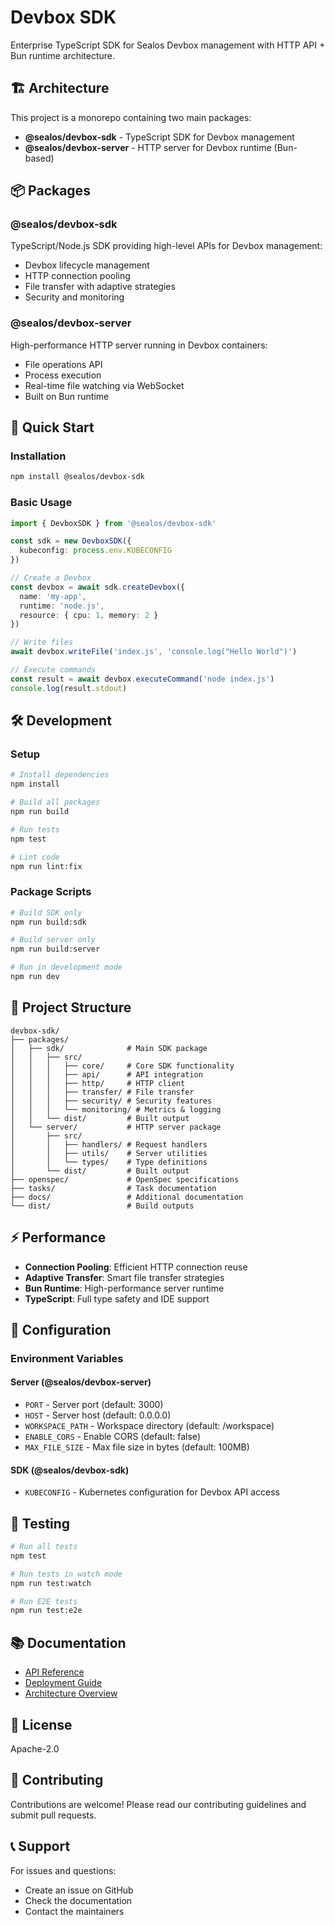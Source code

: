 # Devbox SDK

Enterprise TypeScript SDK for Sealos Devbox management with HTTP API + Bun runtime architecture.

## 🏗️ Architecture

This project is a monorepo containing two main packages:

- **@sealos/devbox-sdk** - TypeScript SDK for Devbox management
- **@sealos/devbox-server** - HTTP server for Devbox runtime (Bun-based)

## 📦 Packages

### @sealos/devbox-sdk

TypeScript/Node.js SDK providing high-level APIs for Devbox management:

- Devbox lifecycle management
- HTTP connection pooling
- File transfer with adaptive strategies
- Security and monitoring

### @sealos/devbox-server

High-performance HTTP server running in Devbox containers:

- File operations API
- Process execution
- Real-time file watching via WebSocket
- Built on Bun runtime

## 🚀 Quick Start

### Installation

```bash
npm install @sealos/devbox-sdk
```

### Basic Usage

```typescript
import { DevboxSDK } from '@sealos/devbox-sdk'

const sdk = new DevboxSDK({
  kubeconfig: process.env.KUBECONFIG
})

// Create a Devbox
const devbox = await sdk.createDevbox({
  name: 'my-app',
  runtime: 'node.js',
  resource: { cpu: 1, memory: 2 }
})

// Write files
await devbox.writeFile('index.js', 'console.log("Hello World")')

// Execute commands
const result = await devbox.executeCommand('node index.js')
console.log(result.stdout)
```

## 🛠️ Development

### Setup

```bash
# Install dependencies
npm install

# Build all packages
npm run build

# Run tests
npm test

# Lint code
npm run lint:fix
```

### Package Scripts

```bash
# Build SDK only
npm run build:sdk

# Build server only
npm run build:server

# Run in development mode
npm run dev
```

## 📁 Project Structure

```
devbox-sdk/
├── packages/
│   ├── sdk/              # Main SDK package
│   │   ├── src/
│   │   │   ├── core/     # Core SDK functionality
│   │   │   ├── api/      # API integration
│   │   │   ├── http/     # HTTP client
│   │   │   ├── transfer/ # File transfer
│   │   │   ├── security/ # Security features
│   │   │   └── monitoring/ # Metrics & logging
│   │   └── dist/         # Built output
│   └── server/           # HTTP server package
│       ├── src/
│       │   ├── handlers/ # Request handlers
│       │   ├── utils/    # Server utilities
│       │   └── types/    # Type definitions
│       └── dist/         # Built output
├── openspec/             # OpenSpec specifications
├── tasks/                # Task documentation
├── docs/                 # Additional documentation
└── dist/                 # Build outputs
```

## ⚡ Performance

- **Connection Pooling**: Efficient HTTP connection reuse
- **Adaptive Transfer**: Smart file transfer strategies
- **Bun Runtime**: High-performance server runtime
- **TypeScript**: Full type safety and IDE support

## 🔧 Configuration

### Environment Variables

#### Server (@sealos/devbox-server)
- `PORT` - Server port (default: 3000)
- `HOST` - Server host (default: 0.0.0.0)
- `WORKSPACE_PATH` - Workspace directory (default: /workspace)
- `ENABLE_CORS` - Enable CORS (default: false)
- `MAX_FILE_SIZE` - Max file size in bytes (default: 100MB)

#### SDK (@sealos/devbox-sdk)
- `KUBECONFIG` - Kubernetes configuration for Devbox API access

## 🧪 Testing

```bash
# Run all tests
npm test

# Run tests in watch mode
npm run test:watch

# Run E2E tests
npm run test:e2e
```

## 📚 Documentation

- [API Reference](./docs/API.md)
- [Deployment Guide](./docs/DEPLOYMENT.md)
- [Architecture Overview](./REFACTOR_PLAN.md)

## 📄 License

Apache-2.0

## 🤝 Contributing

Contributions are welcome! Please read our contributing guidelines and submit pull requests.

## 📞 Support

For issues and questions:
- Create an issue on GitHub
- Check the documentation
- Contact the maintainers
